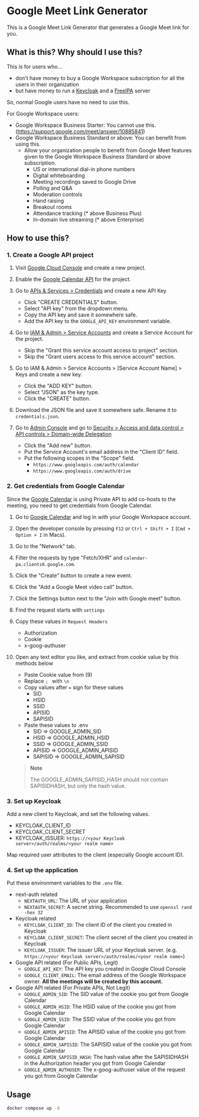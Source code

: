 # Google Meet Link Generator

This is a Google Meet Link Generator that generates a Google Meet link for you.

## What is this? Why should I use this?

This is for users who...

- don't have money to buy a Google Workspace subscription for all the users in their organization
- but have money to run a [Keycloak](https://www.keycloak.org/) and a [FreeIPA](https://www.freeipa.org/) server

So, normal Google users have no need to use this.

For Google Workspace users:

- Google Workspace Business Starter: You cannot use this. (https://support.google.com/meet/answer/10885841)
- Google Workspace Business Standard or above: You can benefit from using this.
  - Allow your organization people to benefit from Google Meet features given to the Google Workspace Business Standard or above subscription.
    - US or international dial-in phone numbers
    - Digital whiteboarding
    - Meeting recordings saved to Google Drive
    - Polling and Q&A
    - Moderation controls
    - Hand raising
    - Breakout rooms
    - Attendance tracking (\* above Business Plus)
    - In-domain live streaming (\* above Enterprise)

## How to use this?

### 1. Create a Google API project

1. Visit [Google Cloud Console](https://console.cloud.google.com/) and create a new project.
2. Enable the [Google Calendar API](https://console.cloud.google.com/apis/library/calendar-json.googleapis.com) for the project.
3. Go to [APIs & Services > Credentials](https://console.cloud.google.com/apis/credentials) and create a new API Key

   - Click "CREATE CREDENTIALS" button.
   - Select "API key" from the dropdown menu.
   - Copy the API key and save it somewhere safe.
   - Add the API key to the `GOOGLE_API_KEY` environment variable.

4. Go to [IAM & Admin > Service Accounts](https://console.cloud.google.com/iam-admin/serviceaccounts) and create a Service Account for the project.

   - Skip the "Grant this service account access to project" section.
   - Skip the "Grant users access to this service account" section.

5. Go to IAM & Admin > Service Accounts > \[Service Account Name\] > Keys and create a new key.

   - Click the "ADD KEY" button.
   - Select "JSON" as the key type.
   - Click the "CREATE" button.

6. Download the JSON file and save it somewhere safe. Rename it to `credentials.json`.
7. Go to [Admin Console](https://admin.google.com/) and go to [Security > Access and data control > API controls > Domain-wide Delegation](https://admin.google.com/u/0/ac/owl/domainwidedelegation)
   - Click the "Add new" button.
   - Put the Service Account's email address in the "Client ID" field.
   - Put the following scopes in the "Scope" field.
     - `https://www.googleapis.com/auth/calendar`
     - `https://www.googleapis.com/auth/drive`

### 2. Get credentials from Google Calendar

Since the [Google Calendar](https://calendar.google.com/) is using Private API to add co-hosts to the meeting, you need to get credentials from Google Calendar.

1. Go to [Google Calendar](https://calendar.google.com/) and log in with your Google Workspace account.
2. Open the developer console by pressing `F12` or `Ctrl + Shift + I` (`Cmd + Option + I` in Macs).
3. Go to the "Network" tab.
4. Filter the requests by type "Fetch/XHR" and `calendar-pa.clients6.google.com`.
5. Click the "Create" button to create a new event.
6. Click the "Add a Google Meet video call" button.
7. Click the Settings button next to the "Join with Google meet" button.
8. Find the request starts with `settings`
9. Copy these values in `Request Headers`
   - Authorization
   - Cookie
   - x-goog-authuser
10. Open any text editor you like, and extract from cookie value by this methods below

    - Paste Cookie value from (9)
    - Replace `; ` with `\n`
    - Copy values after `=` sign for these values
      - SID
      - HSID
      - SSID
      - APISID
      - SAPISID
    - Paste these values to .env
      - SID => GOOGLE_ADMIN_SID
      - HSID => GOOGLE_ADMIN_HSID
      - SSID => GOOGLE_ADMIN_SSID
      - APISID => GOOGLE_ADMIN_APISID
      - SAPISID => GOOGLE_ADMIN_SAPISID

    > **Note**
    >
    > The GOOGLE_ADMIN_SAPISID_HASH should not contain SAPISIDHASH, but only the hash value.

### 3. Set up Keycloak

Add a new client to Keycloak, and set the following values.

- KEYCLOAK_CLIENT_ID
- KEYCLOAK_CLIENT_SECRET
- KEYCLOAK_ISSUER: `https://<your Keycloak server>/auth/realms/<your realm name>`

Map required user attributes to the client (especially Google account ID).

### 4. Set up the application

Put these environment variables to the `.env` file.

- next-auth related
  - `NEXTAUTH_URL`: The URL of your application
  - `NEXTAUTH_SECRET`: A secret string. Recommended to use `openssl rand -hex 32`
- Keycloak related
  - `KEYCLOAK_CLIENT_ID`: The client ID of the client you created in Keycloak
  - `KEYCLOAK_CLIENT_SECRET`: The client secret of the client you created in Keycloak
  - `KEYCLOAK_ISSUER`: The issuer URL of your Keycloak server. (e.g. `https://<your Keycloak server>/auth/realms/<your realm name>`)
- Google API related (For Public APIs, Legit)
  - `GOOGLE_API_KEY`: The API key you created in Google Cloud Console
  - `GOOGLE_CLIENT_EMAIL`: The email address of the Google Workspace owner. **All the meetings will be created by this account.**
- Google API related (For Private APIs, Not Legit)
  - `GOOGLE_ADMIN_SID`: The SID value of the cookie you got from Google Calendar
  - `GOOGLE_ADMIN_HSID`: The HSID value of the cookie you got from Google Calendar
  - `GOOGLE_ADMIN_SSID`: The SSID value of the cookie you got from Google Calendar
  - `GOOGLE_ADMIN_APISID`: The APISID value of the cookie you got from Google Calendar
  - `GOOGLE_ADMIN_SAPISID`: The SAPISID value of the cookie you got from Google Calendar
  - `GOOGLE_ADMIN_SAPISID_HASH`: The hash value after the SAPISIDHASH in the Authorization header you got from Google Calendar
  - `GOOGLE_ADMIN_AUTHUSER`: The x-goog-authuser value of the request you got from Google Calendar

## Usage

```bash
docker compose up -d
```
